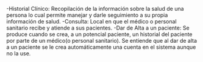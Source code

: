 -Historial Clínico: Recopilación de la información sobre la salud de una persona lo cual permite manejar y darle seguimiento a su propia información de salud.
-Consulta: Local en que el médico o personal sanitario recibe y atiende a sus pacientes.
-Dar de Alta a un paciente: Se produce cuando se crea, a un potencial paciente, un historial del paciente por parte de un médico(o personal sanitario). Se entiende que al dar de alta a un paciente se le crea automáticamente una cuenta en el sistema aunque no la use.
